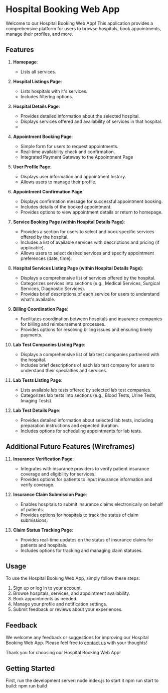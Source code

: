 # Hospital Booking Web App

Welcome to our Hospital Booking Web App! This application provides a comprehensive platform for users to browse hospitals, book appointments, manage their profiles, and more.

## Features

1. **Homepage**:
   - Lists all services.

2. **Hospital Listings Page**:
   - Lists hospitals with it's services.
   - Includes filtering options.

3. **Hospital Details Page**:
   - Provides detailed information about the selected hospital.
   - Displays services offered and availability of services in that hospital.
   - 
4. **Appointment Booking Page**:
   - Simple form for users to request appointments.
   - Real-time availability check and confirmation.
   - Integrated Payment Gateway to the Appointment Page

5. **User Profile Page**:
   - Displays user information and appointment history.
   - Allows users to manage their profile.

6. **Appointment Confirmation Page**:
   - Displays confirmation message for successful appointment booking.
   - Includes details of the booked appointment.
   - Provides options to view appointment details or return to homepage.
     
7. **Service Booking Page (within Hospital Details Page)**:
   - Provides a section for users to select and book specific services offered by the hospital.
   - Includes a list of available services with descriptions and pricing (if applicable).
   - Allows users to select desired services and specify appointment preferences (date, time).

8. **Hospital Services Listing Page (within Hospital Details Page)**:
    - Displays a comprehensive list of services offered by the hospital.
    - Categorizes services into sections (e.g., Medical Services, Surgical Services, Diagnostic Services).
    - Provides brief descriptions of each service for users to understand what's available.
9. **Billing Coordination Page**:
    - Facilitates coordination between hospitals and insurance companies for billing and reimbursement processes.
    - Provides options for resolving billing issues and ensuring timely payments.

10. **Lab Test Companies Listing Page**:
    - Displays a comprehensive list of lab test companies partnered with the hospital.
    - Includes brief descriptions of each lab test company for users to understand their specialties and services.

11. **Lab Tests Listing Page**:
    - Lists available lab tests offered by selected lab test companies.
    - Categorizes lab tests into sections (e.g., Blood Tests, Urine Tests, Imaging Tests).

12. **Lab Test Details Page**:
    - Provides detailed information about selected lab tests, including preparation instructions and expected duration.
    - Includes options for scheduling appointments for lab tests.

## Additional Future Features (Wireframes)

11. **Insurance Verification Page**:
    - Integrates with insurance providers to verify patient insurance coverage and eligibility for services.
    - Provides options for patients to input insurance information and verify coverage.

12. **Insurance Claim Submission Page**:
    - Enables hospitals to submit insurance claims electronically on behalf of patients.
    - Provides options for hospitals to track the status of claim submissions.

13. **Claim Status Tracking Page**:
    - Provides real-time updates on the status of insurance claims for patients and hospitals.
    - Includes options for tracking and managing claim statuses.

## Usage

To use the Hospital Booking Web App, simply follow these steps:
1. Sign up or log in to your account.
2. Browse hospitals, services, and appointment availability.
3. Book appointments as needed.
4. Manage your profile and notification settings.
5. Submit feedback or reviews about your experiences.

## Feedback

We welcome any feedback or suggestions for improving our Hospital Booking Web App. Please feel free to [contact us](mailto:feedback@hospitalbookingapp.com) with your thoughts!

Thank you for choosing our Hospital Booking Web App!

## Getting Started

First, run the development server:
node index.js
to start it
npm run start
to build:
npm run build

